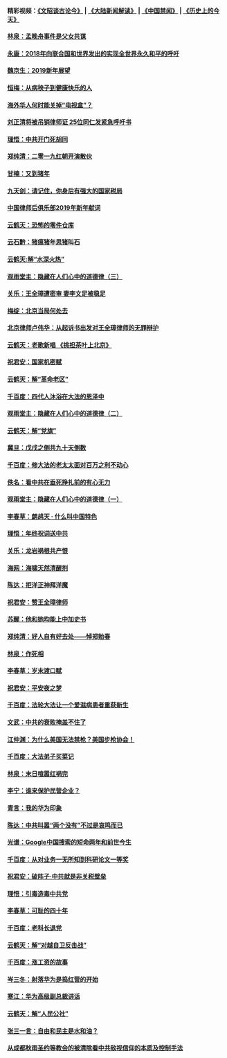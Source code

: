 #### 精彩视频：[《文昭谈古论今》](https://github.com/gfw-breaker/wenzhao/blob/master/README.md?t=01022131) | [《大陆新闻解读》](https://github.com/gfw-breaker/ntdtv-comedy/blob/master/README.md?t=01022131) | [《中国禁闻》](https://github.com/gfw-breaker/ntdtv-news/blob/master/README.md?t=01022131) | [《历史上的今天》](https://github.com/gfw-breaker/today-in-history/blob/master/README.md?t=01022131) 

#### [林泉：孟晚舟事件是父女共谋](../pages/nsc993/n10947780.md?t=01022131) 

#### [永康：2018年向联合国和世界发出的实现全世界永久和平的呼吁](../pages/nsc993/n10947756.md?t=01022131) 

#### [魏京生：2019新年展望](../pages/nsc993/n10947691.md?t=01022131) 

#### [恒梅：从病秧子到健康快乐的人](../pages/nsc993/n10947469.md?t=01022131) 

#### [海外华人何时能关掉“电视盒”？](../pages/nsc993/n10945406.md?t=01022131) 

#### [刘正清将被吊销律师证 25位同仁发紧急呼吁书](../pages/nsc993/n10944361.md?t=01022131) 

#### [理悟：中共开门死胡同](../pages/nsc993/n10944908.md?t=01022131) 

#### [郑纯清：二零一九红朝开演散伙](../pages/nsc993/n10944905.md?t=01022131) 

#### [甘楠：又到猪年](../pages/nsc993/n10944903.md?t=01022131) 

#### [九天剑：请记住，你身后有强大的国家税局](../pages/nsc993/n10944885.md?t=01022131) 

#### [中国律师后俱乐部2019年新年献词](../pages/nsc993/n10944348.md?t=01022131) 

#### [云鹤天：恐怖的零件仓库](../pages/nsc993/n10942847.md?t=01022131) 

#### [云石黔：猪瘟猪年思猪叫石](../pages/nsc993/n10943180.md?t=01022131) 

#### [云鹤天:解“水深火热”](../pages/nsc993/n10942828.md?t=01022131) 

#### [观雨堂主：隐藏在人们心中的道德律（三）](../pages/nsc993/n10941445.md?t=01022131) 

#### [关乐：王全璋遭密审 妻李文足被稳足](../pages/nsc993/n10941420.md?t=01022131) 

#### [梅绽：北京当局何处去](../pages/nsc993/n10941407.md?t=01022131) 

#### [北京律师卢伟华：从起诉书出发对王全璋律师的无罪辩护](../pages/nsc993/n10939303.md?t=01022131) 

#### [云鹤天：老歌新唱 《挑担茶叶上北京》](../pages/nsc993/n10937870.md?t=01022131) 

#### [祝君安：国家机密赋](../pages/nsc993/n10937863.md?t=01022131) 

#### [云鹤天：解“革命老区”](../pages/nsc993/n10937858.md?t=01022131) 

#### [千百度：四代人沐浴在大法的恩泽中](../pages/nsc993/n10937630.md?t=01022131) 

#### [观雨堂主：隐藏在人们心中的道德律（二）](../pages/nsc993/n10937219.md?t=01022131) 

#### [云鹤天：解“党旗”](../pages/nsc993/n10937211.md?t=01022131) 

#### [冀旦：戊戌之倒共九十天倒数](../pages/nsc993/n10937168.md?t=01022131) 

#### [千百度：修大法的老太太面对百万之利不动心](../pages/nsc993/n10934913.md?t=01022131) 

#### [佚名：看中共在垂死挣扎前的有心无力](../pages/nsc993/n10934707.md?t=01022131) 

#### [观雨堂主：隐藏在人们心中的道德律（一）](../pages/nsc993/n10934699.md?t=01022131) 

#### [李春草：鹧鸪天 ‧ 什么叫中国特色](../pages/nsc993/n10934694.md?t=01022131) 

#### [理悟：年终祝词送中共](../pages/nsc993/n10933269.md?t=01022131) 

#### [关乐：龙岩祸根共产恨](../pages/nsc993/n10933253.md?t=01022131) 

#### [海网：海啸天然清醒剂](../pages/nsc993/n10933251.md?t=01022131) 

#### [陈达：拒洋正神拜洋魔](../pages/nsc993/n10933235.md?t=01022131) 

#### [祝君安：赞王全璋律师](../pages/nsc993/n10933273.md?t=01022131) 

#### [苏醒：他和她均能上中加史书](../pages/nsc993/n10933262.md?t=01022131) 

#### [郑纯清：好人自有好去处——悼郑贻春](../pages/nsc993/n10933256.md?t=01022131) 

#### [林泉：作死相](../pages/nsc993/n10933248.md?t=01022131) 

#### [李春草：岁末渡口赋](../pages/nsc993/n10933243.md?t=01022131) 

#### [祝君安：平安夜之梦](../pages/nsc993/n10931089.md?t=01022131) 

#### [千百度：法轮大法让一个爱滋病患者重获新生](../pages/nsc993/n10931128.md?t=01022131) 

#### [文武：中共的衰败掩盖不住了](../pages/nsc993/n10931085.md?t=01022131) 

#### [江仲渊：为什么美国无法禁枪？美国步枪协会！](../pages/nsc993/n10931078.md?t=01022131) 

#### [千百度：大法弟子买菜记](../pages/nsc993/n10929626.md?t=01022131) 

#### [林泉：末日喧嚣红祸完](../pages/nsc993/n10929158.md?t=01022131) 

#### [李宁：谁来保护民营企业？](../pages/nsc993/n10929049.md?t=01022131) 

#### [青言：我的华为印象](../pages/nsc993/n10927223.md?t=01022131) 

#### [陈达：中共叫嚣“两个没有”不过是哀鸣而已](../pages/nsc993/n10927213.md?t=01022131) 

#### [光谱：Google中国搜索的短命两年和前世今生](../pages/nsc993/n10927202.md?t=01022131) 

#### [千百度：从对业务一无所知到科研论文一等奖](../pages/nsc993/n10924400.md?t=01022131) 

#### [祝君安：破阵子‧中共就是非关税壁垒](../pages/nsc993/n10924033.md?t=01022131) 

#### [理悟：引毒造毒中共党](../pages/nsc993/n10922164.md?t=01022131) 

#### [李春草：可耻的四十年](../pages/nsc993/n10922095.md?t=01022131) 

#### [千百度：老科长退党](../pages/nsc993/n10922047.md?t=01022131) 

#### [云鹤天：解“对越自卫反击战”](../pages/nsc993/n10921340.md?t=01022131) 

#### [千百度：涨工资的故事](../pages/nsc993/n10919446.md?t=01022131) 

#### [岑三冬：射落华为是捣红营的开始](../pages/nsc993/n10919253.md?t=01022131) 

#### [寒江：华为高级副总裁讲话](../pages/nsc993/n10919239.md?t=01022131) 

#### [云鹤天：解“人民公社”](../pages/nsc993/n10917506.md?t=01022131) 

#### [张三一言：自由和民主是水和油？](../pages/nsc993/n10917501.md?t=01022131) 

#### [从成都秋雨圣约等教会的被清除看中共敌视信仰的本质及控制手法](../pages/nsc993/n10917309.md?t=01022131) 


